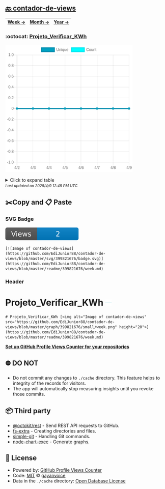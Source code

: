 ## [🔙 contador-de-views](https://github.com/EdiJunior88/contador-de-views)
| [**Week →**](https://github.com/EdiJunior88/contador-de-views/blob/master/readme/399821676/week.md) | [**Month →**](https://github.com/EdiJunior88/contador-de-views/blob/master/readme/399821676/month.md) | [**Year →**](https://github.com/EdiJunior88/contador-de-views/blob/master/readme/399821676/year.md) |
| ---- | ---- | ----- |
### :octocat: [Projeto_Verificar_KWh](https://github.com/EdiJunior88/Projeto_Verificar_KWh)
![Image of contador-de-views](https://github.com/EdiJunior88/contador-de-views/blob/master/graph/399821676/large/week.png)

<details>
	<summary>Click to expand table</summary>
	<h2>:calendar: Week Page Views Table</h2>
<table>
	<tr>
		<th>
			Last Updated
		</th>
		<th>
			Unique
		</th>
		<th>
			Count
		</th>
	</tr>
	<tr>
		<td>
			<code>2025/4/9</code>
		</td>
		<td>
			<code>0</code>
		</td>
		<td>
			<code>0</code>
		</td>
	</tr>
	<tr>
		<td>
			<code>2025/4/8</code>
		</td>
		<td>
			<code>0</code>
		</td>
		<td>
			<code>0</code>
		</td>
	</tr>
	<tr>
		<td>
			<code>2025/4/7</code>
		</td>
		<td>
			<code>0</code>
		</td>
		<td>
			<code>0</code>
		</td>
	</tr>
	<tr>
		<td>
			<code>2025/4/6</code>
		</td>
		<td>
			<code>0</code>
		</td>
		<td>
			<code>0</code>
		</td>
	</tr>
	<tr>
		<td>
			<code>2025/4/5</code>
		</td>
		<td>
			<code>0</code>
		</td>
		<td>
			<code>0</code>
		</td>
	</tr>
	<tr>
		<td>
			<code>2025/4/4</code>
		</td>
		<td>
			<code>0</code>
		</td>
		<td>
			<code>0</code>
		</td>
	</tr>
	<tr>
		<td>
			<code>2025/4/3</code>
		</td>
		<td>
			<code>0</code>
		</td>
		<td>
			<code>0</code>
		</td>
	</tr>
	<tr>
		<td>
			<code>2025/4/2</code>
		</td>
		<td>
			<code>0</code>
		</td>
		<td>
			<code>0</code>
		</td>
	</tr>
</table>

</details>
<small><i>Last updated on 2025/4/9 12:45 PM UTC</i></small>

## ✂️Copy and 📋 Paste
### SVG Badge
[![Image of contador-de-views](https://github.com/EdiJunior88/contador-de-views/blob/master/svg/399821676/badge.svg)](https://github.com/EdiJunior88/contador-de-views/blob/master/readme/399821676/week.md)
```readme
[![Image of contador-de-views](https://github.com/EdiJunior88/contador-de-views/blob/master/svg/399821676/badge.svg)](https://github.com/EdiJunior88/contador-de-views/blob/master/readme/399821676/week.md)
```
### Header
# Projeto_Verificar_KWh [<img alt="Image of contador-de-views" src="https://github.com/EdiJunior88/contador-de-views/blob/master/graph/399821676/small/week.png" height="20">](https://github.com/EdiJunior88/contador-de-views/blob/master/readme/399821676/week.md)
```readme
# Projeto_Verificar_KWh [<img alt="Image of contador-de-views" src="https://github.com/EdiJunior88/contador-de-views/blob/master/graph/399821676/small/week.png" height="20">](https://github.com/EdiJunior88/contador-de-views/blob/master/readme/399821676/week.md)
```
[**Set up GitHub Profile Views Counter for your repositories**](https://github.com/gayanvoice/github-profile-views-counter)
## ⛔ DO NOT
- Do not commit any changes to `./cache` directory. This feature helps to integrity of the records for visitors.
- The app will automatically stop measuring insights until you revoke those commits.
## 📦 Third party

- [@octokit/rest](https://www.npmjs.com/package/@octokit/rest) - Send REST API requests to GitHub.
- [fs-extra](https://www.npmjs.com/package/fs-extra) - Creating directories and files.
- [simple-git](https://www.npmjs.com/package/simple-git) - Handling Git commands.
- [node-chart-exec](https://www.npmjs.com/package/node-chart-exec) - Generate graphs.
## 📄 License
- Powered by: [GitHub Profile Views Counter](https://github.com/gayanvoice/github-profile-views-counter)
- Code: [MIT](./LICENSE) © [gayanvoice](https://github.com/gayanvoice/github-profile-views-counter)
- Data in the `./cache` directory: [Open Database License](https://opendatacommons.org/licenses/odbl/1-0/)